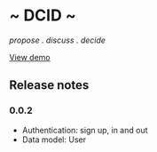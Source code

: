 ~ DCID ~
========

*propose . discuss . decide*

[View demo](https://salty-sea-1091.herokuapp.com/)

## Release notes

### 0.0.2

- Authentication: sign up, in and out
- Data model: User

